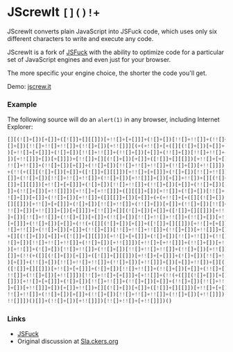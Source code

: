 # JScrewIt `[]()!+`

JScrewIt converts plain JavaScript into JSFuck code, which uses only six different characters to write and execute any code.

JScrewIt is a fork of [JSFuck](https://github.com/aemkei/jsfuck) with the ability to optimize code for a particular set of JavaScript engines and even just for your browser.

The more specific your engine choice, the shorter the code you'll get.

Demo: [jscrew.it](http://jscrew.it)

### Example

The following source will do an `alert(1)` in any browser, including Internet Explorer:

```js
[][(![]+[])[+[]]+([![]]+[][[]])[+!![]+[+[]]]+(![]+[])[!![]+!![]]+(!![]+[])[+[]]+(!!
[]+[])[!![]+!![]+!![]]+(!![]+[])[+!![]]][(+(+!![]+[+([][(![]+[])[+[]]+([![]]+[][[]]
)[+!![]+[+[]]]+(![]+[])[!![]+!![]]+(!![]+[])[+[]]+(!![]+[])[!![]+!![]+!![]]+(!![]+[
])[+!![]]]+[])[+[]]])+[!![]]+[][(![]+[])[+[]]+([![]]+[][[]])[+!![]+[+[]]]+(![]+[])[
!![]+!![]]+(!![]+[])[+[]]+(!![]+[])[!![]+!![]+!![]]+(!![]+[])[+!![]]])[+!![]+[+[]]]
+(!!(+([][(![]+[])[+[]]+([![]]+[][[]])[+!![]+[+[]]]+(![]+[])[!![]+!![]]+(!![]+[])[+
[]]+(!![]+[])[!![]+!![]+!![]]+(!![]+[])[+!![]]]+[])[+[]]+!![])+[][(![]+[])[+[]]+([!
[]]+[][[]])[+!![]+[+[]]]+(![]+[])[!![]+!![]]+(!![]+[])[+[]]+(!![]+[])[!![]+!![]+!![
]]+(!![]+[])[+!![]]])[+!![]+[+!![]]]+([][[]]+[])[+!![]]+(![]+[])[!![]+!![]+!![]]+(!
![]+[])[+[]]+(!![]+[])[+!![]]+([][[]]+[])[+[]]+(+(+!![]+[+([][(![]+[])[+[]]+([![]]+
[][[]])[+!![]+[+[]]]+(![]+[])[!![]+!![]]+(!![]+[])[+[]]+(!![]+[])[!![]+!![]+!![]]+(
!![]+[])[+!![]]]+[])[+[]]])+[!![]]+[][(![]+[])[+[]]+([![]]+[][[]])[+!![]+[+[]]]+(![
]+[])[!![]+!![]]+(!![]+[])[+[]]+(!![]+[])[!![]+!![]+!![]]+(!![]+[])[+!![]]])[+!![]+
[+[]]]+(!![]+[])[+[]]+(!!(+([][(![]+[])[+[]]+([![]]+[][[]])[+!![]+[+[]]]+(![]+[])[!
![]+!![]]+(!![]+[])[+[]]+(!![]+[])[!![]+!![]+!![]]+(!![]+[])[+!![]]]+[])[+[]]+!![])
+[][(![]+[])[+[]]+([![]]+[][[]])[+!![]+[+[]]]+(![]+[])[!![]+!![]]+(!![]+[])[+[]]+(!
![]+[])[!![]+!![]+!![]]+(!![]+[])[+!![]]])[+!![]+[+!![]]]+(!![]+[])[+!![]]]((![]+[]
)[+!![]]+(![]+[])[!![]+!![]]+(!![]+[])[!![]+!![]+!![]]+(!![]+[])[+!![]]+(!![]+[])[+
[]]+(!!(+([][(![]+[])[+[]]+([![]]+[][[]])[+!![]+[+[]]]+(![]+[])[!![]+!![]]+(!![]+[]
)[+[]]+(!![]+[])[!![]+!![]+!![]]+(!![]+[])[+!![]]]+[])[+[]]+!![])+[][(![]+[])[+[]]+
([![]]+[][[]])[+!![]+[+[]]]+(![]+[])[!![]+!![]]+(!![]+[])[+[]]+(!![]+[])[!![]+!![]+
!![]]+(!![]+[])[+!![]]])[!![]+!![]+[+[]]]+[+!![]]+(!!(+([][(![]+[])[+[]]+([![]]+[][
[]])[+!![]+[+[]]]+(![]+[])[!![]+!![]]+(!![]+[])[+[]]+(!![]+[])[!![]+!![]+!![]]+(!![
]+[])[+!![]]]+[])[+[]]+!![])+[][(![]+[])[+[]]+([![]]+[][[]])[+!![]+[+[]]]+(![]+[])[
!![]+!![]]+(!![]+[])[+[]]+(!![]+[])[!![]+!![]+!![]]+(!![]+[])[+!![]]])[!![]+!![]+[+
!![]]])()[]]+(!![]+[])[+!![]]])[!![]+!![]+[+!![]]])()
``` 

### Links

* [JSFuck](http://www.jsfuck.com) <br>
* Original discussion at [Sla.ckers.org](http://sla.ckers.org/forum/read.php?24,32930)
